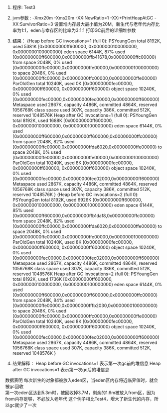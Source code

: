 1.  程序: Test3
2.  jvm参数 :  -Xmx20m -Xms20m -XX:NewRatio=1 -XX:+PrintHeapAtGC  -XX:SurvivorRatio=3
     设置堆内存最大最小值为20M，新生代与老年代内存比率为1:1，eden与幸存区的比率为3:1:1    打印GC前后的详细堆参数
3.  结果：
{Heap before GC invocations=1 (full 0):
 PSYoungGen      total 8192K, used 5381K [0x00000000ff600000, 0x0000000100000000, 0x0000000100000000)
  eden space 6144K, 87% used [0x00000000ff600000,0x00000000ffb41678,0x00000000ffc00000)
  from space 2048K, 0% used [0x00000000ffe00000,0x00000000ffe00000,0x0000000100000000)
  to   space 2048K, 0% used [0x00000000ffc00000,0x00000000ffc00000,0x00000000ffe00000)
 ParOldGen       total 10240K, used 0K [0x00000000fec00000, 0x00000000ff600000, 0x00000000ff600000)
  object space 10240K, 0% used [0x00000000fec00000,0x00000000fec00000,0x00000000ff600000)
 Metaspace       used 2867K, capacity 4486K, committed 4864K, reserved 1056768K
  class space    used 307K, capacity 386K, committed 512K, reserved 1048576K
Heap after GC invocations=1 (full 0):
 PSYoungGen      total 8192K, used 1688K [0x00000000ff600000, 0x0000000100000000, 0x0000000100000000)
  eden space 6144K, 0% used [0x00000000ff600000,0x00000000ff600000,0x00000000ffc00000)
  from space 2048K, 82% used [0x00000000ffc00000,0x00000000ffda6020,0x00000000ffe00000)
  to   space 2048K, 0% used [0x00000000ffe00000,0x00000000ffe00000,0x0000000100000000)
 ParOldGen       total 10240K, used 8K [0x00000000fec00000, 0x00000000ff600000, 0x00000000ff600000)
  object space 10240K, 0% used [0x00000000fec00000,0x00000000fec02000,0x00000000ff600000)
 Metaspace       used 2867K, capacity 4486K, committed 4864K, reserved 1056768K
  class space    used 307K, capacity 386K, committed 512K, reserved 1048576K
}
{Heap before GC invocations=2 (full 0):
 PSYoungGen      total 8192K, used 6926K [0x00000000ff600000, 0x0000000100000000, 0x0000000100000000)
  eden space 6144K, 85% used [0x00000000ff600000,0x00000000ffb1daf8,0x00000000ffc00000)
  from space 2048K, 82% used [0x00000000ffc00000,0x00000000ffda6020,0x00000000ffe00000)
  to   space 2048K, 0% used [0x00000000ffe00000,0x00000000ffe00000,0x0000000100000000)
 ParOldGen       total 10240K, used 8K [0x00000000fec00000, 0x00000000ff600000, 0x00000000ff600000)
  object space 10240K, 0% used [0x00000000fec00000,0x00000000fec02000,0x00000000ff600000)
 Metaspace       used 2867K, capacity 4486K, committed 4864K, reserved 1056768K
  class space    used 307K, capacity 386K, committed 512K, reserved 1048576K
Heap after GC invocations=2 (full 0):
 PSYoungGen      total 8192K, used 1736K [0x00000000ff600000, 0x0000000100000000, 0x0000000100000000)
  eden space 6144K, 0% used [0x00000000ff600000,0x00000000ff600000,0x00000000ffc00000)
  from space 2048K, 84% used [0x00000000ffe00000,0x00000000fffb2030,0x0000000100000000)
  to   space 2048K, 0% used [0x00000000ffc00000,0x00000000ffc00000,0x00000000ffe00000)
 ParOldGen       total 10240K, used 8K [0x00000000fec00000, 0x00000000ff600000, 0x00000000ff600000)
  object space 10240K, 0% used [0x00000000fec00000,0x00000000fec02000,0x00000000ff600000)
 Metaspace       used 2867K, capacity 4486K, committed 4864K, reserved 1056768K
  class space    used 307K, capacity 386K, committed 512K, reserved 1048576K
}
  
 4. 结果解释：
Heap before GC invocations=1  表示第一次gc前的堆信息
Heap after GC invocations=1      表示第一次gc后的堆信息

数据表明 每次新生的对象都被放入eden区，当eden区内存将近临界值时，就会被gc回收  
第一次eden区达到5.3m时，被回收掉3.7M，剩余的1.6m被放入from区，因为from内存足够，不必放入老年代
这个例子相比Test4，增大了新生代的内存，所以gc就少了一次